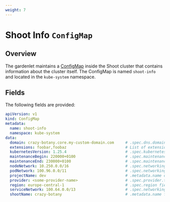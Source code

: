 ```yaml
---
weight: 7
---
```


# Shoot Info `ConfigMap`

## Overview

The gardenlet maintains a [ConfigMap](https://kubernetes.io/docs/concepts/configuration/configmap/) inside the Shoot cluster that contains information about the cluster itself. The ConfigMap is named `shoot-info` and located in the `kube-system` namespace.

## Fields

The following fields are provided:

```yaml
apiVersion: v1
kind: ConfigMap
metadata:
  name: shoot-info
  namespace: kube-system
data:
  domain: crazy-botany.core.my-custom-domain.com     # .spec.dns.domain field from the Shoot resource
  extensions: foobar,foobaz                          # List of extensions that are enabled
  kubernetesVersion: 1.25.4                          # .spec.kubernetes.version field from the Shoot resource
  maintenanceBegin: 220000+0100                      # .spec.maintenance.timeWindow.begin field from the Shoot resource
  maintenanceEnd: 230000+0100                        # .spec.maintenance.timeWindow.end field from the Shoot resource
  nodeNetwork: 10.250.0.0/16                         # .spec.networking.nodes field from the Shoot resource
  podNetwork: 100.96.0.0/11                          # .spec.networking.pods field from the Shoot resource
  projectName: dev                                   # .metadata.name of the Project
  provider: <some-provider-name>                     # .spec.provider.type field from the Shoot resource
  region: europe-central-1                           # .spec.region field from the Shoot resource
  serviceNetwork: 100.64.0.0/13                      # .spec.networking.services field from the Shoot resource
  shootName: crazy-botany                            # .metadata.name from the Shoot resource
```
